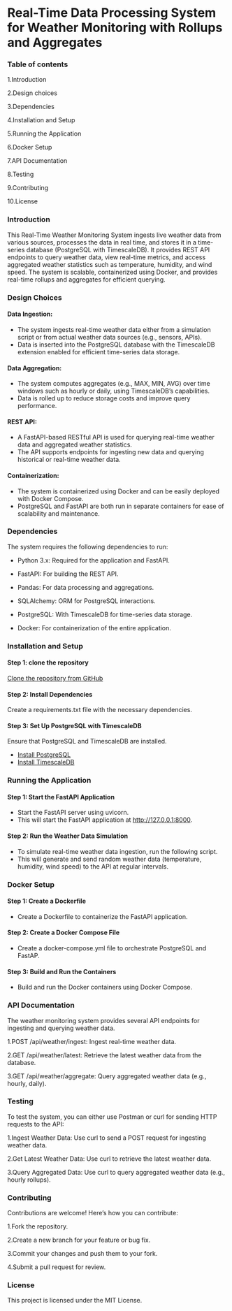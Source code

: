 # Real-Time Data Processing System for Weather Monitoring with Rollups and Aggregates

### Table of contents

1.Introduction

2.Design choices  

3.Dependencies

4.Installation and Setup

5.Running the Application

6.Docker Setup

7.API Documentation

8.Testing

9.Contributing

10.License

### Introduction

This Real-Time Weather Monitoring System ingests live weather data from various sources, processes the data in real time, and stores it in a time-series database (PostgreSQL with TimescaleDB). It provides REST API endpoints to query weather data, view real-time metrics, and access aggregated weather statistics such as temperature, humidity, and wind speed. The system is scalable, containerized using Docker, and provides real-time rollups and aggregates for efficient querying.

### Design Choices

#### Data Ingestion:

- The system ingests real-time weather data either from a simulation script or from actual weather data sources (e.g., sensors, APIs).
- Data is inserted into the PostgreSQL database with the TimescaleDB extension enabled for efficient time-series data storage.

#### Data Aggregation:

- The system computes aggregates (e.g., MAX, MIN, AVG) over time windows such as hourly or daily, using TimescaleDB’s capabilities.
- Data is rolled up to reduce storage costs and improve query performance.

#### REST API:
- A FastAPI-based RESTful API is used for querying real-time weather data and aggregated weather statistics.
- The API supports endpoints for ingesting new data and querying historical or real-time weather data.

#### Containerization:

- The system is containerized using Docker and can be easily deployed with Docker Compose.
- PostgreSQL and FastAPI are both run in separate containers for ease of scalability and maintenance.

### Dependencies

The system requires the following dependencies to run:

- Python 3.x: Required for the application and FastAPI.

- FastAPI: For building the REST API.

- Pandas: For data processing and aggregations.

- SQLAlchemy: ORM for PostgreSQL interactions.

- PostgreSQL: With TimescaleDB for time-series data storage.

- Docker: For containerization of the entire application.

### Installation and Setup

#### Step 1: clone the repository

[Clone the repository from GitHub](https://github.com/Nissy25/Real-Time-Weather-Monitoring-system.git)

#### Step 2: Install Dependencies

Create a requirements.txt file with the necessary dependencies.

#### Step 3: Set Up PostgreSQL with TimescaleDB

Ensure that PostgreSQL and TimescaleDB are installed.
- [Install PostgreSQL](https://www.postgresql.org/download/)
- [Install TimescaleDB]( https://docs.timescale.com/install/latest/)

### Running the Application

#### Step 1: Start the FastAPI Application
- Start the FastAPI server using uvicorn.
- This will start the FastAPI application at http://127.0.0.1:8000.

#### Step 2: Run the Weather Data Simulation
- To simulate real-time weather data ingestion, run the following script.
- This will generate and send random weather data (temperature, humidity, wind speed) to the API at regular intervals.

### Docker Setup

#### Step 1: Create a Dockerfile
- Create a Dockerfile to containerize the FastAPI application.

#### Step 2: Create a Docker Compose File
- Create a docker-compose.yml file to orchestrate PostgreSQL and FastAP.

#### Step 3: Build and Run the Containers
- Build and run the Docker containers using Docker Compose.

### API Documentation

The weather monitoring system provides several API endpoints for ingesting and querying weather data.

1.POST /api/weather/ingest: Ingest real-time weather data.

2.GET /api/weather/latest: Retrieve the latest weather data from the database.

3.GET /api/weather/aggregate: Query aggregated weather data (e.g., hourly, daily).

### Testing

To test the system, you can either use Postman or curl for sending HTTP requests to the API:

1.Ingest Weather Data: Use curl to send a POST request for ingesting weather data.

2.Get Latest Weather Data: Use curl to retrieve the latest weather data.

3.Query Aggregated Data: Use curl to query aggregated weather data (e.g., hourly rollups).

### Contributing

Contributions are welcome! Here’s how you can contribute:

1.Fork the repository.

2.Create a new branch for your feature or bug fix.

3.Commit your changes and push them to your fork.

4.Submit a pull request for review.

### License
This project is licensed under the MIT License.
